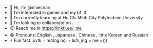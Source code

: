 - 👋 Hi, I’m @nhiechan
- 👀 I’m interested in gamer and my bf :3
- 🌱 I’m currently learning at Ho Chi Minh City Polytechnic University
- 💞️ I’m looking to collaborate on ...
- 📫 Reach me in https://linktr.ee/_nie
- 😄 Pronouns: English , Japanese , Chinese , little Korean and Russian
- ⚡ Fun fact: ovtk + hướng nội + lười_ing = me =)))

<!---
nhiechan/nhiechan is a ✨ special ✨ repository because its `README.md` (this file) appears on your GitHub profile.
You can click the Preview link to take a look at your changes.
--->
